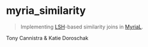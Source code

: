 # myria_similarity
> Implementing [LSH](https://en.wikipedia.org/wiki/Locality-sensitive_hashing)-based similarity joins in [MyriaL](http://myria.cs.washington.edu/docs/myrial.html). 

Tony Cannistra & Katie Doroschak 
